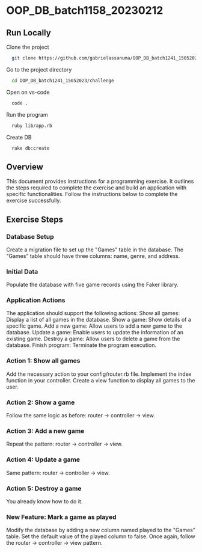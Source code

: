 # OOP_DB_batch1158_20230212

## Run Locally

Clone the project

```bash
  git clone https://github.com/gabrielassanuma/OOP_DB_batch1241_15052023
```

Go to the project directory

```bash
  cd OOP_DB_batch1241_15052023/challenge
```

Open on vs-code

```bash
  code .
```

Run the program
```bash
  ruby lib/app.rb 
```

Create DB

```bash
  rake db:create
```

## Overview
This document provides instructions for a programming exercise. It outlines the steps required to complete the exercise and build an application with specific functionalities. Follow the instructions below to complete the exercise successfully.

## Exercise Steps
### Database Setup
Create a migration file to set up the "Games" table in the database.
The "Games" table should have three columns: name, genre, and address.

### Initial Data
Populate the database with five game records using the Faker library.

### Application Actions
The application should support the following actions:
Show all games: Display a list of all games in the database.
Show a game: Show details of a specific game.
Add a new game: Allow users to add a new game to the database.
Update a game: Enable users to update the information of an existing game.
Destroy a game: Allow users to delete a game from the database.
Finish program: Terminate the program execution.

### Action 1: Show all games
Add the necessary action to your config/router.rb file.
Implement the index function in your controller.
Create a view function to display all games to the user.

### Action 2: Show a game
Follow the same logic as before: router -> controller -> view.

### Action 3: Add a new game
Repeat the pattern: router -> controller -> view.

### Action 4: Update a game
Same pattern: router -> controller -> view.

### Action 5: Destroy a game
You already know how to do it.

### New Feature: Mark a game as played
Modify the database by adding a new column named played to the "Games" table.
Set the default value of the played column to false.
Once again, follow the router -> controller -> view pattern.
